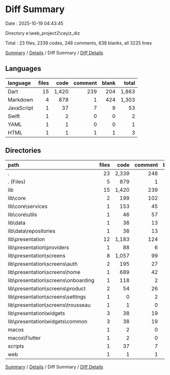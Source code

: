 # Diff Summary

Date : 2025-10-19 04:43:45

Directory e:\\web_project2\\ceyiz_diz

Total : 23 files,  2339 codes, 248 comments, 638 blanks, all 3225 lines

[Summary](results.md) / [Details](details.md) / Diff Summary / [Diff Details](diff-details.md)

## Languages
| language | files | code | comment | blank | total |
| :--- | ---: | ---: | ---: | ---: | ---: |
| Dart | 15 | 1,420 | 239 | 204 | 1,863 |
| Markdown | 4 | 878 | 1 | 424 | 1,303 |
| JavaScript | 1 | 37 | 7 | 9 | 53 |
| Swift | 1 | 2 | 0 | 0 | 2 |
| YAML | 1 | 1 | 0 | 0 | 1 |
| HTML | 1 | 1 | 1 | 1 | 3 |

## Directories
| path | files | code | comment | blank | total |
| :--- | ---: | ---: | ---: | ---: | ---: |
| . | 23 | 2,339 | 248 | 638 | 3,225 |
| . (Files) | 5 | 879 | 1 | 424 | 1,304 |
| lib | 15 | 1,420 | 239 | 204 | 1,863 |
| lib\\core | 2 | 199 | 102 | 46 | 347 |
| lib\\core\\services | 1 | 153 | 45 | 24 | 222 |
| lib\\core\\utils | 1 | 46 | 57 | 22 | 125 |
| lib\\data | 1 | 38 | 13 | 9 | 60 |
| lib\\data\\repositories | 1 | 38 | 13 | 9 | 60 |
| lib\\presentation | 12 | 1,183 | 124 | 149 | 1,456 |
| lib\\presentation\\providers | 1 | 88 | 6 | 16 | 110 |
| lib\\presentation\\screens | 8 | 1,057 | 99 | 119 | 1,275 |
| lib\\presentation\\screens\\auth | 2 | 195 | 27 | 28 | 250 |
| lib\\presentation\\screens\\home | 1 | 689 | 42 | 55 | 786 |
| lib\\presentation\\screens\\onboarding | 1 | 118 | 2 | 6 | 126 |
| lib\\presentation\\screens\\product | 2 | 54 | 26 | 29 | 109 |
| lib\\presentation\\screens\\settings | 1 | 0 | 2 | 0 | 2 |
| lib\\presentation\\screens\\trousseau | 1 | 1 | 0 | 1 | 2 |
| lib\\presentation\\widgets | 3 | 38 | 19 | 14 | 71 |
| lib\\presentation\\widgets\\common | 3 | 38 | 19 | 14 | 71 |
| macos | 1 | 2 | 0 | 0 | 2 |
| macos\\Flutter | 1 | 2 | 0 | 0 | 2 |
| scripts | 1 | 37 | 7 | 9 | 53 |
| web | 1 | 1 | 1 | 1 | 3 |

[Summary](results.md) / [Details](details.md) / Diff Summary / [Diff Details](diff-details.md)